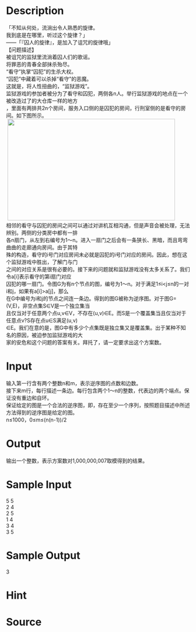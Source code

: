 
# Description

<div class="content"><div>「不知从何处，流淌出令人熟悉的旋律。</div>
<div>我到底是在哪里，听过这个旋律？」</div>
<div>——「『囚人的旋律』，是加入了诅咒的旋律哦」</div>
<div>【问题描述】</div>
<div>被诅咒的监狱里流淌着囚人们的歌谣。</div>
<div>将罪恶的青春全部抹杀殆尽。</div>
<div>“看守”执掌“囚犯”的生杀大权。</div>
<div>“囚犯”中藏着可以杀掉“看守”的恶魔。</div>
<div>这就是，将人性扭曲的，“监狱游戏”。</div>
<div></div>
<div>监狱游戏的参加者被分为了看守和囚犯，两侧各n人。举行监狱游戏的地点在一个被改造过了的大仓库一样的地方</div>
<div>，里面有两排共2n个房间，服务入口侧的是囚犯的房间，行刑室侧的是看守的房间。如下图所示。</div>
<div> <img src="source/bzoj/4715/img/aHR0cHM6Ly9seWRzeS5jb20vSnVkZ2VPbmxpbmUvdXBsb2FkLzIwMTYxMS9hYS5wbmc=.png" width="459" height="278" alt=""/></div>
<div>相邻的看守与囚犯的房间之间可以通过对讲机互相沟通，但是声音会被处理，无法辨别。两侧的分类房中都有一排</div>
<div>各n扇门，从左到右编号为1～n。进入一扇门之后会有一条狭长、黑暗，而且弯弯曲曲的走廊通向房间。由于其特</div>
<div>殊的构造，看守的i号门对应房间未必就是囚犯的i号门对应的房间。因此，想在这个监狱游戏中胜出，了解门与门</div>
<div>之间的对应关系是很有必要的。接下来的问题就和监狱游戏没有太多关系了。我们令a[i]表示看守的第i扇门对应</div>
<div>囚犯的哪一扇门。令图G为有n个节点的图，编号为1～n。对于满足1≤i&lt;j≤n的一对i和j，如果有a[i]&gt;a[j]，那么</div>
<div>在G中编号为i和j的节点之间连一条边。得到的图G被称为逆序图。对于图G=(V,E)，非空点集S∈V是一个独立集当</div>
<div>且仅当对于任意两个点u,v∈V，不存在(u,v)∈E。而S是一个覆盖集当且仅当对于任意点v?S存在点u∈S满足(u,v)</div>
<div>∈E。我们在意的是，图G中有多少个点集既是独立集又是覆盖集。出于某种不知名的原因，被迫参加监狱游戏的大</div>
<div>家的安危和这个问题的答案有关。拜托了，请一定要求出这个方案数。</div>
<p></p></div>

# Input

<div class="content"><div>输入第一行含有两个整数n和m，表示逆序图的点数和边数。</div>
<div>接下来m行，每行描述一条边。每行包含两个1～n的整数，代表边的两个端点。保证没有重边和自环。</div>
<div>保证给定的图是一个合法的逆序图，即，存在至少一个序列，按照题目描述中所述方法得到的逆序图是给定的图。</div>
<div>n≤1000，0≤m≤(n(n-1))/2</div>
<p></p></div>

# Output

<div class="content"><div>输出一个整数，表示方案数对1,000,000,007取模得到的结果。</div>
<p></p></div>

# Sample Input

<div class="content"><span class="sampledata">5 5<br/>
2 4<br/>
2 5<br/>
1 4<br/>
3 4<br/>
3 5</span></div>

# Sample Output

<div class="content"><span class="sampledata">3<br/>
</span></div>

# Hint

<div class="content"><p></p></div>

# Source

<div class="content"><p><a href="problemset.php?search="></a></p></div>

